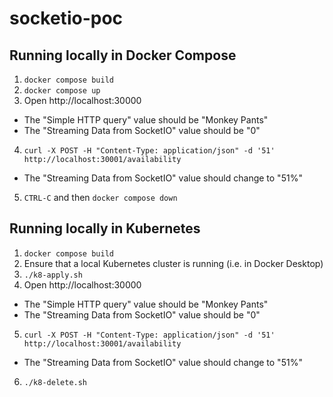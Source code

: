 # socketio-poc

## Running locally in Docker Compose
1. `docker compose build`
2. `docker compose up`
3. Open http://localhost:30000
- The "Simple HTTP query" value should be "Monkey Pants"
- The "Streaming Data from SocketIO" value should be "0"
4. `curl -X POST -H "Content-Type: application/json" -d '51' http://localhost:30001/availability`
- The "Streaming Data from SocketIO" value should change to "51%"
5. `CTRL-C` and then `docker compose down`

## Running locally in Kubernetes
1. `docker compose build`
2. Ensure that a local Kubernetes cluster is running (i.e. in Docker Desktop)
3. `./k8-apply.sh`
4. Open http://localhost:30000
- The "Simple HTTP query" value should be "Monkey Pants"
- The "Streaming Data from SocketIO" value should be "0"
5. `curl -X POST -H "Content-Type: application/json" -d '51' http://localhost:30001/availability`
- The "Streaming Data from SocketIO" value should change to "51%"
6. `./k8-delete.sh`
